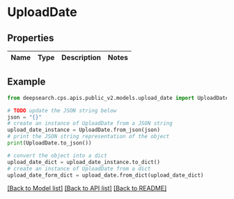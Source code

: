 # UploadDate


## Properties

Name | Type | Description | Notes
------------ | ------------- | ------------- | -------------

## Example

```python
from deepsearch.cps.apis.public_v2.models.upload_date import UploadDate

# TODO update the JSON string below
json = "{}"
# create an instance of UploadDate from a JSON string
upload_date_instance = UploadDate.from_json(json)
# print the JSON string representation of the object
print(UploadDate.to_json())

# convert the object into a dict
upload_date_dict = upload_date_instance.to_dict()
# create an instance of UploadDate from a dict
upload_date_form_dict = upload_date.from_dict(upload_date_dict)
```
[[Back to Model list]](../README.md#documentation-for-models) [[Back to API list]](../README.md#documentation-for-api-endpoints) [[Back to README]](../README.md)


